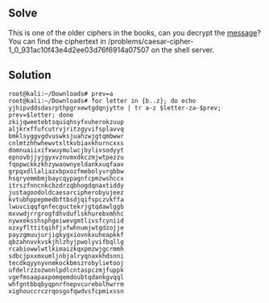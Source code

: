 ## Solve
This is one of the older ciphers in the books, can you decrypt the [message](https://2018shell.picoctf.com/static/6b5626c0736d9090f5d98de74eec4543/ciphertext)? You can find the ciphertext in /problems/caesar-cipher-1_0_931ac10f43e4d2ee03d76f6914a07507 on the shell server.

## Solution
```
root@kali:~/Downloads# prev=a
root@kali:~/Downloads# for letter in {b..z}; do echo yjhipvddsdasrpthpgrxewtgdqnjytto | tr a-z $letter-za-$prev; prev=$letter; done
zkijqweetebtsquiqhsyfxuherokzuup
aljkrxffufcutrvjritzgyvifsplavvq
bmklsyggvgdvuswksjuahzwjgtqmbwwr
cnlmtzhhwhewvtxltkvbiaxkhurncxxs
domnuaiixifxwuymulwcjbylivsodyyt
epnovbjjyjgyxvznvmxdkczmjwtpezzu
fqopwckkzkhzywaownyeldankxuqfaav
grpqxdllaliazxbpxozfmebolyvrgbbw
hsqryemmbmjbaycqypagnfcpmzwshccx
itrszfnncnkcbzdrzqbhogdqnaxtiddy
justagoodoldcaesarcipherobyujeez
kvtubhppepmedbftbsdjqifspczvkffa
lwuvciqqfqnfecguctekrjgtqdawlggb
mxvwdjrrgrogfdhvduflskhurebxmhhc
nywxeksshsphgeiwevgmtlivsfcyniid
ozxyflttitqihfjxfwhnumjwtgdzojje
payzgmuujurjigkygxiovnkxuheapkkf
qbzahnvvkvskjhlzhyjpwolyvifbqllg
rcabiowwlwtlkimaizkqxpmzwjgcrmmh
sdbcjpxxmxumljnbjalryqnaxkhdsnni
tecdkqyynyvnmkockbmszrobylietooj
ufdelrzzozwonlpdlcntaspczmjfuppk
vgefmsaapaxpomqemdoubtqdankgvqql
whfgntbbqbyqpnrfnepvcurebolhwrrm
xighouccrczrqosgofqwdvsfcpmixssn
```
